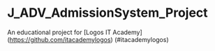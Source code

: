 # J_ADV_AdmissionSystem_Project
An educational project for [Logos IT Academy] (https://github.com/itacademylogos) (#itacademylogos)
